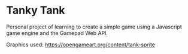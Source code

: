 # Tanky Tank

Personal project of learning to create a simple game using a Javascript game engine and the Gamepad Web API.

Graphics used: https://opengameart.org/content/tank-sprite